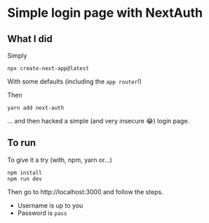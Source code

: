 # Simple login page with NextAuth

## What I did

Simply

    npx create-next-app@latest

With some defaults (including the `app router`!)

Then

    yarn add next-auth

... and then hacked a simple (and very insecure 😂) login page.

## To run

To give it a try (with, npm, yarn or...)

    npm install
    npm run dev

Then go to http://localhost:3000 and follow the steps.

* Username is up to you
* Password is `pass`
